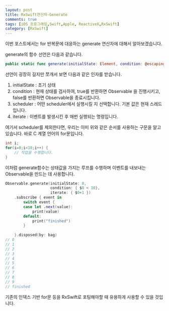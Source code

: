 ```yaml
---
layout: post
title: RxSwift연산자-Generate
comments: true
tags: [iOS 프로그래밍,Swift,Apple, ReactiveX,RxSwift]
category: [RxSwift]
---  
```


이번 포스트에서는 for 반복문에 대응하는 generate 연산자에 대해서 알아보겠습니다.

generate의 함수 선언은 다음과 같습니다.

```swift
public static func generate(initialState: Element, condition: @escaping (Element) throws -> Bool, scheduler: ImmediateSchedulerType = CurrentThreadScheduler.instance, iterate: @escaping (Element) throws -> Element) -> Observable<Element>
``` 

선언이 굉장히 길지만 쪼개서 보면 다음과 같은 인자를 받습니다.

1. initialState : 초기 상태
2. condition : 현재 상태를 검사하여, true를 반환하면 Observable 을 진행시키고, false를 반환하면 Observable을 종료시킵니다.
3. scheduler : 어떤 scheduler에서 실행시킬 지 선택합니다. 기본 값은 현재 스레드입니다.
4. iterate : 이벤트를 발생시킨 후 매번 실행되는 명령입니다.

여기서 scheduler를 제외한다면, 우리는 이미 위와 같은 순서를 사용하는 구문을 알고 있습니다. 바로 C 계열 언어의 for문입니다.


```c
int i;
for(i=0;i<10;i++) {
    // 작업을 수행합니다.
}
``` 

이처럼 generate함수는 상태값을 가지는 루프를 수행하며 이벤트를 내보내는 Observable을 만드는 데 사용합니다. 

```swift
Observable.generate(initialState: 0,
                    condition: { $0 < 10},
                    iterate: { $0+1 })
    .subscribe { event in
        switch event {
        case let .next(value):
            print(value)
        default:
            print("finished")
        }
        
    }.disposed(by: bag)
// 0
// 1
// 2
// 3
// 4
// 5
// 6
// 7
// 8
// 9
// finished
```  

기존의 인덱스 기반 for문 등을 RxSwift로 포팅해야할 때 유용하게 사용할 수 있을 것입니다.